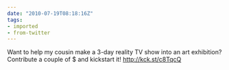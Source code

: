 ```yaml
---
date: "2010-07-19T08:18:16Z"
tags:
- imported
- from-twitter
---
```

Want to help my cousin make a 3-day reality TV show into an art exhibition? Contribute a couple of $ and kickstart it\! http://kck.st/c8TqcQ
